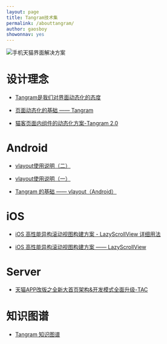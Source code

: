 ```yaml
---
layout: page
title: Tangram技术集
permalink: /abouttangram/
author: gaosboy
showonnav: yes
---
```


![手机天猫界面解决方案][image-1]

# 设计理念
+ [Tangram是我们对界面动态化的态度][1]

+ [页面动态化的基础 —— Tangram][2]

+ [猫客页面内组件的动态化方案-Tangram 2.0][9]

# Android
+ [vlayout使用说明（二）][3]

+ [vlayout使用说明（一）][4]

+ [Tangram 的基础 —— vlayout（Android）][5]

# iOS
+ [iOS 高性能异构滚动视图构建方案 - LazyScrollView 详细用法][6]

+ [iOS 高性能异构滚动视图构建方案 —— LazyScrollView][7]

# Server
+ [天猫APP改版之全新大首页架构&开发模式全面升级-TAC][8]

# 知识图谱
+ [Tangram 知识图谱][10]

[1]:	http://pingguohe.net/2017/03/30/what-is-tangram.html
[2]:	http://pingguohe.net/2016/12/20/Tangram-design-and-practice.html
[3]:	http://pingguohe.net/2017/03/03/vlayout-guide-2.html
[4]:	http://pingguohe.net/2017/03/03/vlayout-guide-1.html
[5]:	http://pingguohe.net/2017/02/28/vlayout-design.html
[6]:	http://pingguohe.net/2017/03/02/lazyScrollView-demo.html
[7]:	http://pingguohe.net/2016/01/31/lazyscroll.html
[8]:	http://pingguohe.net/2017/08/02/tac-1.0.html
[9]:	http://pingguohe.net/2017/12/07/Tangram-2.html
[10]:	http://pingguohe.net/2017/12/19/Tangram-knowledge-graph.html

[image-1]:	https://gw.alicdn.com/tps/TB16xwrOpXXXXc.XFXXXXXXXXXX-2880-1402.png_400x400.jpg "Tangram"
